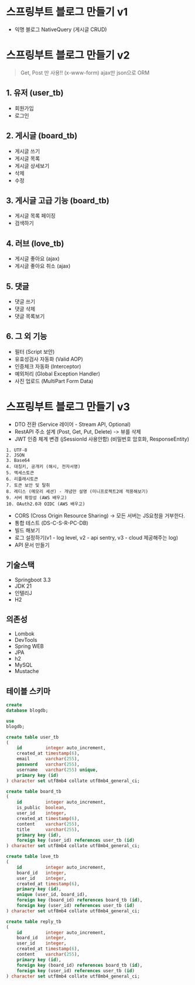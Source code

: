 # 스프링부트 블로그 만들기 v1

- 익명 블로그 NativeQuery (게시글 CRUD)

# 스프링부트 블로그 만들기 v2

> Get, Post 만 사용!! (x-www-form)
> ajax만 json으로
> ORM

## 1. 유저 (user_tb)

- 회원가입
- 로그인

## 2. 게시글 (board_tb)

- 게시글 쓰기
- 게시글 목록
- 게시글 상세보기
- 삭제
- 수정

## 3. 게시글 고급 기능 (board_tb)

- 게시글 목록 페이징
- 검색하기

## 4. 러브 (love_tb)

- 게시글 좋아요 (ajax)
- 게시글 좋아요 취소 (ajax)

## 5. 댓글

- 댓글 쓰기
- 댓글 삭제
- 댓글 목록보기

## 6. 그 외 기능

- 필터 (Script 보안)
- 유효성검사 자동화 (Valid AOP)
- 인증체크 자동화 (Interceptor)
- 예외처리 (Global Exception Handler)
- 사진 업로드 (MultiPart Form Data)

# 스프링부트 블로그 만들기 v3

- DTO 전환 (Service 레이어 - Stream API, Optional)
- RestAPI 주소 설계 (Post, Get, Put, Delete) -> 뷰를 삭제
- JWT 인증 체계 변경 (jSessionId 사용안함) (비밀번호 암호화, ResponseEntity)

```text
1. UTF-8
2. JSON
3. Base64
4. 대칭키, 공개키 (해시, 전자서명)
5. 엑세스토큰 
6. 리플래시토큰
7. 토큰 보안 및 탈취
8. 레디스 (메모리 세션) - 개념만 설명 (미니프로젝트2에 적용해보기)
9. 서버 확장성 (AWS 배우고)
10. OAuth2.0과 OIDC (AWS 배우고)
```

- CORS (Cross Origin Resource Sharing) -> 모든 서버는 JS요청을 거부한다.
- 통합 테스트 (DS-C-S-R-PC-DB)
- 빌드 해보기
- 로그 설정하기(v1 - log level, v2 - api sentry, v3 - cloud 제공해주는 log)
- API 문서 만들기

## 기술스택

- Springboot 3.3
- JDK 21
- 인텔리J
- H2

## 의존성

- Lombok
- DevTools
- Spring WEB
- JPA
- h2
- MySQL
- Mustache

## 테이블 스키마

```sql
create
database blogdb;

use
blogdb;

create table user_tb
(
    id         integer auto_increment,
    created_at timestamp(6),
    email      varchar(255),
    password   varchar(255),
    username   varchar(255) unique,
    primary key (id)
) character set utf8mb4 collate utf8mb4_general_ci;

create table board_tb
(
    id         integer auto_increment,
    is_public  boolean,
    user_id    integer,
    created_at timestamp(6),
    content    varchar(255),
    title      varchar(255),
    primary key (id),
    foreign key (user_id) references user_tb (id)
) character set utf8mb4 collate utf8mb4_general_ci;

create table love_tb
(
    id         integer auto_increment,
    board_id   integer,
    user_id    integer,
    created_at timestamp(6),
    primary key (id),
    unique (user_id, board_id),
    foreign key (board_id) references board_tb (id),
    foreign key (user_id) references user_tb (id)
) character set utf8mb4 collate utf8mb4_general_ci;

create table reply_tb
(
    id         integer auto_increment,
    board_id   integer,
    user_id    integer,
    created_at timestamp(6),
    content    varchar(255),
    primary key (id),
    foreign key (board_id) references board_tb (id),
    foreign key (user_id) references user_tb (id)
) character set utf8mb4 collate utf8mb4_general_ci;

```